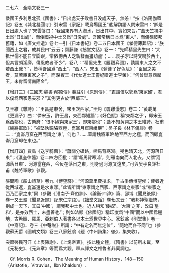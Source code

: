 二七六　全隋文卷三一

倭國王多利思北孤《國書》：“日出處天子致書日没處天子。無恙！”按《洛陽伽藍記》卷五《城北凝圓寺》引宋雲《家記》載烏場國王“遣解魏語人問宋雲曰：‘卿是日出處人也？’宋雲答曰：‘我國東界有大海水，日出其中，實如來旨。’”蓋天竺視中土爲“日出處”，而倭國視中土又爲“日没處”。吾國常稱日本爲“東人”，而偶覩彼邦舊籍，如《唐文拾遺》卷七一引《日本書紀》卷二五日本國王《孝德薄葬詔》：“朕聞西土之君，戒其民曰”云云；齋藤謙《拙堂文話》卷一：“先師精里先生曰：‘大抵世儒不能自立脚跟，常依傍西人之新樣而畫葫蘆’；……袁子才以詩文鳴於西土，但其言頗淫靡，傷風教者不少”，卷八：“精里先生《題觀弈圖》，孰謂東人之文不若西土哉？”，皆稱吾國爲“西土”、“西人”。宋玉《登徒子好色賦》：“臣里之美者，莫若臣東家之子”，而駱賓王《代女道士王靈妃贈道士李榮》：“何曾舉意西鄰玉，未肯留情南陌金”，

【增訂三】《三國志·魏書·邴原傳》裴註引《原别傳》：“君謂僕以鄭爲‘東家邱’，君以僕爲西家愚夫邪？”其例更古於“西鄰玉”。

又王維《雜詩》：“王昌是東舍，宋玉次西家。”王灼《碧雞漫志》卷二：“黄載萬《更漏子》曲：‘憐宋玉，許王昌，東西鄰短牆’；《好色賦》稱‘東鄰之子’，即宋玉爲西鄰也，古樂府：‘恨不嫁與東家王’，即東鄰也”；蓋不知黄詞之本王維詩。杜甫《魏將軍歌》：“被堅執鋭略西極，崑崙月窟東巉巖”；吴子良《林下偶談》卷二：“崑崙月窟在西而謂之‘東’，何也？……蓋謂魏將軍略地至西方之極，而回顧崑崙月窟却在東也。”

【增訂四】賈島《送李騎曹》：“蕭關分磧路，嘶馬背寒鴻。朔色晴天北，河源落日東”；《瀛奎律髓》卷二四方回批：“謂‘嘶馬背寒鴻’，則雁南向而人北去。又謂‘河源落日東’，河源當在西，今反在落日之東，則身過河源又遠矣。”可與吴子良評杜甫《魏將軍歌》參觀。

張問陶《船山詩草》卷九《博望驛》：“河源萬里費搜求，千古爭傳博望侯；使者近從西域返，崑崙還是水東頭。”此皆所謂“東家謂之西家、西家謂之東家”或“東家之西乃西家之東”爾（參觀《淮南子·齊俗訓》、《論衡·四諱》篇、邵博《聞見後録》卷一又王鞏《聞見近録》記宋仁宗語）。《拙堂文話》卷七又云：“我邦神聖繼統，别成一天下，其曰‘中國’，謂我邦中土也。近人稍知‘倭奴’、‘大東’之非，改曰‘皇和’，是亦效西土，未盡善也”；則如法顯《佛國記》稱印度爲“中國”而以中國爲邊地，古希臘、羅馬、亞剌伯人著書各以本土爲世界中心。家鉉翁《則堂集》卷一《中齋記》、卷三《中菴説》所謂：“中有定名而無定位”，“隨地而各不同”也（參觀蘇天爵《國朝文類》卷三八家鉉翁《題〈中州詩集〉後》，集失收）。

突厥啓民可汗《上表陳謝》、《上煬帝表》。按此種文體，《隋書》以前所未載，至《元秘史》、《元典章》等而爲大觀。釋典譯文之椎魯者非同調也。











　Cf. Morris R. Cohen，The Meaning of Human History，148－150（Aristotle，Vitruvius，Ibn Khaldum）.